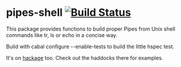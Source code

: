 pipes-shell  [![Build Status](https://travis-ci.org/kbrei/pipes-shell.svg?branch=master)](https://travis-ci.org/kbrei/pipes-shell)
===========

This package provides functions to build proper Pipes from Unix shell commands like tr, ls or echo in a concise way.

Build with cabal configure --enable-tests to build the little hspec test.

It's on [hackage](http://hackage.haskell.org/package/pipes-shell) too.
Check out the haddocks there for examples.
